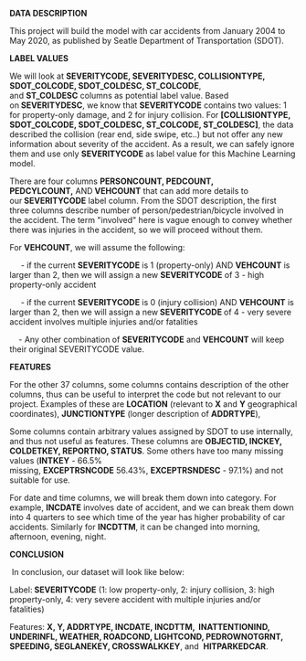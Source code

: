 <p data-key="196"><span data-key="197"><span data-offset-key="197:0"><strong data-slate-leaf="true">DATA DESCRIPTION</strong></span></span></p>
<p data-key="198"><span data-key="199"><span data-offset-key="199:0">This project will build the model with car accidents from January 2004 to May 2020, as published by Seatle Department of Transportation (SDOT). &nbsp;&nbsp;</span></span></p>
<p data-key="200"><span data-key="201"><span data-offset-key="201:0"><strong data-slate-leaf="true">LABEL VALUES</strong></span></span></p>
<p data-key="202"><span data-key="203"><span data-offset-key="203:0">We will look at&nbsp;</span><span data-offset-key="203:1"><strong data-slate-leaf="true">SEVERITYCODE, SEVERITYDESC, COLLISIONTYPE, SDOT_COLCODE, SDOT_COLDESC, ST_COLCODE</strong></span><span data-offset-key="203:2">, and&nbsp;</span><span data-offset-key="203:3"><strong data-slate-leaf="true">ST_COLDESC</strong></span><span data-offset-key="203:4">&nbsp;columns as potential label value. Based on</span><span data-offset-key="203:5"><strong data-slate-leaf="true">&nbsp;SEVERITYDESC</strong></span><span data-offset-key="203:6">, we know that&nbsp;</span><span data-offset-key="203:7"><strong data-slate-leaf="true">SEVERITYCODE</strong></span><span data-offset-key="203:8">&nbsp;contains two values: 1 for property-only damage, and 2 for injury collision. For&nbsp;</span><span data-offset-key="203:9"><strong data-slate-leaf="true">[COLLISIONTYPE, SDOT_COLCODE, SDOT_COLDESC, ST_COLCODE, ST_COLDESC]</strong></span><span data-offset-key="203:10">, the data described the collision (rear end, side swipe, etc..) but not offer any new information about severity of the accident. As a result, we can safely ignore them and use only&nbsp;</span><span data-offset-key="203:11"><strong data-slate-leaf="true">SEVERITYCODE</strong></span><span data-offset-key="203:12">&nbsp;as label value for this Machine Learning model. &nbsp;</span></span></p>
<p data-key="216"><span data-key="217"><span data-offset-key="217:0">There are four columns&nbsp;</span><span data-offset-key="217:1"><strong data-slate-leaf="true">PERSONCOUNT, PEDCOUNT, PEDCYLCOUNT,</strong></span><span data-offset-key="217:2">&nbsp;AND</span><span data-offset-key="217:3"><strong data-slate-leaf="true">&nbsp;VEHCOUNT</strong></span><span data-offset-key="217:4">&nbsp;that can add more details to our</span><span data-offset-key="217:5"><strong data-slate-leaf="true">&nbsp;SEVERITYCODE</strong></span><span data-offset-key="217:6">&nbsp;label column. From the SDOT description, the first three columns describe number of person/pedestrian/bicycle involved in the accident. The term &quot;involved&quot; here is vague enough to convey whether there was injuries in the accident, so we will proceed without them. &nbsp;&nbsp;</span></span></p>
<p data-key="224"><span data-key="225"><span data-offset-key="225:0">For&nbsp;</span><span data-offset-key="225:1"><strong data-slate-leaf="true">VEHCOUNT</strong></span><span data-offset-key="225:2">, we will assume the following: &nbsp;</span></span></p>
<p data-key="228"><span data-key="229"><span data-offset-key="229:0">&nbsp; &nbsp; &nbsp;- if the current&nbsp;</span><span data-offset-key="229:1"><strong data-slate-leaf="true">SEVERITYCODE</strong></span><span data-offset-key="229:2">&nbsp;is 1 (property-only) AND&nbsp;</span><span data-offset-key="229:3"><strong data-slate-leaf="true">VEHCOUNT</strong></span><span data-offset-key="229:4">&nbsp;is larger than 2, then we will assign a new&nbsp;</span><span data-offset-key="229:5"><strong data-slate-leaf="true">SEVERITYCODE</strong></span><span data-offset-key="229:6">&nbsp;of 3 - high property-only accident&nbsp;</span></span></p>
<p data-key="236"><span data-key="237"><span data-offset-key="237:0">&nbsp; &nbsp; &nbsp;- if the current&nbsp;</span><span data-offset-key="237:1"><strong data-slate-leaf="true">SEVERITYCODE</strong></span><span data-offset-key="237:2">&nbsp;is 0 (injury collision) AND&nbsp;</span><span data-offset-key="237:3"><strong data-slate-leaf="true">VEHCOUNT</strong></span><span data-offset-key="237:4">&nbsp;is larger than 2, then we will assign a new</span><span data-offset-key="237:5"><strong data-slate-leaf="true">&nbsp;SEVERITYCODE&nbsp;</strong></span><span data-offset-key="237:6">of 4 - very severe accident involves multiple injuries and/or fatalities&nbsp;</span></span></p>
<p data-key="244"><span data-key="245"><span data-offset-key="245:0">&nbsp; &nbsp; - Any other combination of&nbsp;</span><span data-offset-key="245:1"><strong data-slate-leaf="true">SEVERITYCODE</strong></span><span data-offset-key="245:2">&nbsp;and&nbsp;</span><span data-offset-key="245:3"><strong data-slate-leaf="true">VEHCOUNT</strong></span><span data-offset-key="245:4">&nbsp;will keep their original SEVERITYCODE value. &nbsp;&nbsp;</span></span></p>
<p data-key="250"><span data-key="251"><span data-offset-key="251:0"><strong data-slate-leaf="true">FEATURES</strong></span></span></p>
<p data-key="252"><span data-key="253"><span data-offset-key="253:0">For the other 37 columns, some columns contains description of the other columns, thus can be useful to interpret the code but not relevant to our project. Examples of these are&nbsp;</span><span data-offset-key="253:1"><strong data-slate-leaf="true">LOCATION</strong></span><span data-offset-key="253:2">&nbsp;(relevant to&nbsp;</span><span data-offset-key="253:3"><strong data-slate-leaf="true">X</strong></span><span data-offset-key="253:4">&nbsp;and&nbsp;</span><span data-offset-key="253:5"><strong data-slate-leaf="true">Y</strong></span><span data-offset-key="253:6">&nbsp;geographical coordinates),&nbsp;</span><span data-offset-key="253:7"><strong data-slate-leaf="true">JUNCTIONTYPE</strong></span><span data-offset-key="253:8">&nbsp;(longer description of&nbsp;</span><span data-offset-key="253:9"><strong data-slate-leaf="true">ADDRTYPE</strong></span><span data-offset-key="253:10">), &nbsp;&nbsp;</span></span></p>
<p data-key="264"><span data-key="265"><span data-offset-key="265:0">Some columns contain arbitrary values assigned by SDOT to use internally, and thus not useful as features. These columns are&nbsp;</span><span data-offset-key="265:1"><strong data-slate-leaf="true">OBJECTID, INCKEY, COLDETKEY, REPORTNO, STATUS</strong></span><span data-offset-key="265:2">. Some others have too many missing values (</span><span data-offset-key="265:3"><strong data-slate-leaf="true">INTKEY</strong></span><span data-offset-key="265:4">&nbsp;- 66.5% missing,&nbsp;</span><span data-offset-key="265:5"><strong data-slate-leaf="true">EXCEPTRSNCODE</strong></span><span data-offset-key="265:6">&nbsp;56.43%,&nbsp;</span><span data-offset-key="265:7"><strong data-slate-leaf="true">EXCEPTRSNDESC</strong></span><span data-offset-key="265:8">&nbsp;- 97.1%) and not suitable for use. &nbsp;&nbsp;</span></span></p>
<p data-key="274"><span data-key="275"><span data-offset-key="275:0">For date and time columns, we will break them down into category. For example,&nbsp;</span><span data-offset-key="275:1"><strong data-slate-leaf="true">INCDATE</strong></span><span data-offset-key="275:2">&nbsp;involves date of accident, and we can break them down into 4 quarters to see which time of the year has higher probability of car accidents. Similarly for&nbsp;</span><span data-offset-key="275:3"><strong data-slate-leaf="true">INCDTTM</strong></span><span data-offset-key="275:4">, it can be changed into morning, afternoon, evening, night. &nbsp;&nbsp;</span></span></p>
<p data-key="280"><span data-key="281"><span data-offset-key="281:0"><strong data-slate-leaf="true">CONCLUSION</strong></span></span></p>
<p data-key="282"><span data-key="283"><span data-offset-key="283:0">&nbsp;In conclusion, our dataset will look like below: &nbsp;</span></span></p>
<p data-key="284"><span data-key="285"><span data-offset-key="285:0">Label:</span><span data-offset-key="285:1"><strong data-slate-leaf="true">&nbsp;SEVERITYCODE</strong></span><span data-offset-key="285:2">&nbsp;(1: low property-only, 2: injury collision, 3: high property-only, 4: very severe accident with multiple injuries and/or fatalities)&nbsp;</span></span></p>
<p data-key="196"><span data-key="294"><span data-offset-key="294:0">Features:&nbsp;</span><span data-offset-key="294:1"><strong data-slate-leaf="true">X, Y, ADDRTYPE, INCDATE, INCDTTM, &nbsp;INATTENTIONIND, UNDERINFL, WEATHER, ROADCOND, LIGHTCOND, PEDROWNOTGRNT, SPEEDING, SEGLANEKEY, CROSSWALKKEY</strong></span><span data-offset-key="294:2">, and &nbsp;</span><span data-offset-key="294:3"><strong data-slate-leaf="true">HITPARKEDCAR</strong></span><span data-offset-key="294:4">. &nbsp;</span></span></p>
